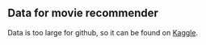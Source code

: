 ## Data for movie recommender

Data is too large for github, so it can be found on [Kaggle](https://www.kaggle.com/datasets/rounakbanik/the-movies-dataset).
